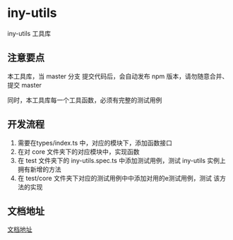 
# iny-utils

iny-utils 工具库

## 注意要点

本工具库，当 master 分支 提交代码后，会自动发布 npm 版本，请勿随意合并、提交 master

同时，本工具库每一个工具函数，必须有完整的测试用例

## 开发流程

1. 需要在types/index.ts 中，对应的模块下，添加函数接口
2. 在对 core 文件夹下的对应模块中，实现函数
3. 在 test 文件夹下的 iny-utils.spec.ts 中添加测试用例，测试 iny-utils 实例上拥有新增的方法
4. 在 test/core 文件夹下对应的测试用例中中添加对用的e测试用例，测试 该方法的实现

## 文档地址

[文档地址](https://sys.inyoumall.com/public/iny-utils/index.html)
